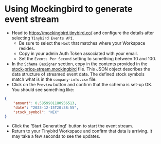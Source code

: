 # Using Mockingbird to generate event stream

* Head to https://mockingbird.tinybird.co/ and configure the details after selecting `Tinybird Events API`. 
  * Be sure to select the `Host` that matches where your Workspace resides. 
  * Copy in your admin Auth Token associated with your email.
  * Set the `Events Per Second` setting to something between 10 and 100.
* In the `Schema Designer` section, copy in the contents provided in the [stock-price-stream.mockingbird](https://raw.githubusercontent.com/tinybirdco/zero-to-tinybird/main/data/stock-price-stream.mockingbird?token=GHSAT0AAAAAACBNU2HUVJP6MGXCXH4KCWH4ZL4Y3KA) file. This JSON object describes the data structure of streamed event data. The defined stock symbols match what is in the `company-info.csv` file.
* Click on the `Preview` button and confirm that the schema is set-up OK. You should see something like:
```json
{
    "amount": 0.5859901180956513,
    "date": "2023-12-15T20:38:55",
    "stock_symbol": "NEX"
}
```
* Click the 'Start Generating!` button to start the event stream. 
* Return to your Tinybird Workspace and confirm that data is arriving. It may take a few seconds to see the updates. 
